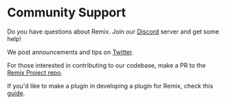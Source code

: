 Community Support
=================

Do you have questions about Remix.  Join our [Discord](https://discord.gg/nfv6ZYjAeP) server and get some help!

We post announcements and tips on [Twitter](https://twitter.com/ethereumremix).

For those interested in contributing to our codebase, make a PR to the [Remix Project repo](https://github.com/ethereum/remix-project/). 

If you'd like to make a plugin in developing a plugin for Remix, check this [guide](https://remix-plugins-directory.readthedocs.io/en/latest/).
